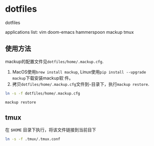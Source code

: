 # dotfiles
dotfiles

applications list:
vim
doom-emacs
hammerspoon
mackup
tmux

## 使用方法
mackup的配置文件见`dotfiles/home/.mackup.cfg`.
1. MacOS使用`brew install mackup`, Linux使用`pip install --upgrade mackup`下载安装mackup软
   件。
2. 拷贝`dotfiles/home/.mackup.cfg`文件到`~`目录下，执行`mackup restore`.

``` sh
ln -s -f dotfiles/home/.mackup.cfg

mackup restore
```

## tmux 

在 `$HOME` 目录下执行，将该文件链接到当前目下
```sh
ln -s -f .tmux/.tmux.conf
```

